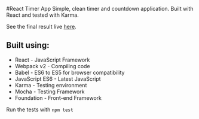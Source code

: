 #React Timer App
Simple, clean timer and countdown application. Built with React and tested with Karma.

See the final result live [here](https://frozen-gorge-68535.herokuapp.com/).

Built using:
-
* React - JavaScript Framework
* Webpack v2 - Compiling code
* Babel - ES6 to ES5 for browser compatibility
* JavaScript ES6 - Latest JavaScript
* Karma - Testing environment
* Mocha - Testing Framework
* Foundation - Front-end Framework

Run the tests with
```npm test```


